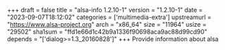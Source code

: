 +++
draft = false
title = "alsa-info 1.2.10-1"
version = "1.2.10-1"
date = "2023-09-07T18:12:02"
categories = ['multimedia-extra']
upstreamurl = "https://www.alsa-project.org"
arch = "x86_64"
size = "11964"
usize = "29502"
sha1sum = "ffd1e66d1c42b9a1336f90698aca9ac88d99cd90"
depends = "['dialog>=1.3_20160828']"
+++
Provide information about alsa